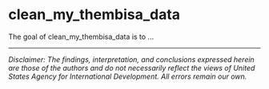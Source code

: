 
# clean_my_thembisa_data

<!-- badges: start -->
<!-- badges: end -->

The goal of clean_my_thembisa_data is to ...


---

*Disclaimer: The findings, interpretation, and conclusions expressed herein are those of the authors and do not necessarily reflect the views of United States Agency for International Development. All errors remain our own.*